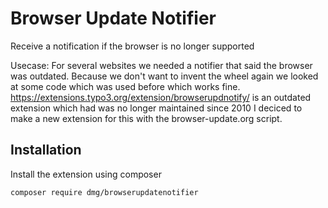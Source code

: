 # Browser Update Notifier
Receive a notification if the browser is no longer supported

Usecase: For several websites we needed a notifier that said the browser was outdated. Because we don't want to invent the wheel again we looked at some code which was used before which works fine. 
https://extensions.typo3.org/extension/browserupdnotify/ is an outdated extension which had was no longer maintained since 2010 I deciced to make a new extension for this with the browser-update.org script.

## Installation
Install the extension using composer
```
composer require dmg/browserupdatenotifier
```
